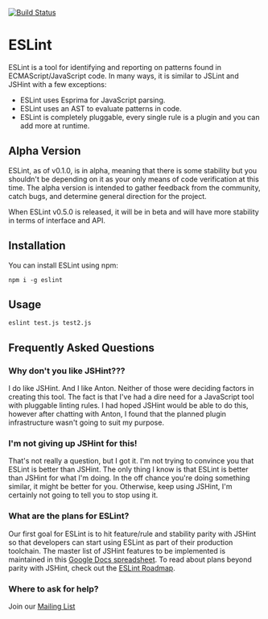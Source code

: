 [![Build Status](https://secure.travis-ci.org/nzakas/eslint.png?branch=master)](http://travis-ci.org/nzakas/eslint)

# ESLint

ESLint is a tool for identifying and reporting on patterns found in ECMAScript/JavaScript code. In many ways, it is similar to JSLint and JSHint with a few exceptions:

* ESLint uses Esprima for JavaScript parsing.
* ESLint uses an AST to evaluate patterns in code.
* ESLint is completely pluggable, every single rule is a plugin and you can add more at runtime.

## Alpha Version

ESLint, as of v0.1.0, is in alpha, meaning that there is some stability but you shouldn't be depending on it as your only means of code verification at this time. The alpha version is intended to gather feedback from the community, catch bugs, and determine general direction for the project.

When ESLint v0.5.0 is released, it will be in beta and will have more stability in terms of interface and API.

## Installation

You can install ESLint using npm:

    npm i -g eslint

## Usage

    eslint test.js test2.js

## Frequently Asked Questions
### Why don't you like JSHint???

I do like JSHint. And I like Anton. Neither of those were deciding factors in creating this tool. The fact is that I've had a dire need for a JavaScript tool with pluggable linting rules. I had hoped JSHint would be able to do this, however after chatting with Anton, I found that the planned plugin infrastructure wasn't going to suit my purpose.

### I'm not giving up JSHint for this!

That's not really a question, but I got it. I'm not trying to convince you that ESLint is better than JSHint. The only thing I know is that ESLint is better than JSHint for what I'm doing. In the off chance you're doing something similar, it might be better for you. Otherwise, keep using JSHint, I'm certainly not going to tell you to stop using it.

### What are the plans for ESLint?

Our first goal for ESLint is to hit feature/rule and stability parity with JSHint so that developers can start using ESLint as part of their production toolchain. The master list of JSHint features to be implemented is maintained in this [Google Docs spreadsheet](https://docs.google.com/spreadsheet/lv?key=0Ap5QGaRT4AJ_dGV6VXBlMEw3NHhVRl9vQ0lIX2FnVlE&usp=sharing). To read about plans beyond parity with JSHint, check out the [ESLint Roadmap](https://github.com/nzakas/eslint/wiki/Release-goals).

### Where to ask for help?

Join our [Mailing List](https://groups.google.com/group/eslint)
